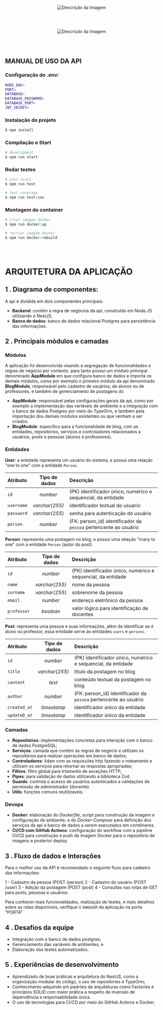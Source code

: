 <p align="center">
  <img src="https://github.com/user-attachments/assets/f9b94ac9-1dce-4e06-8e79-6919fdaf2813" alt="Descrição da Imagem">
</p>
<br><br>
<p align="center">
  <img src="https://github.com/user-attachments/assets/eadacb82-9bec-4897-9911-00bed69e41ae" alt="Descrição da Imagem">
</p>
<br><br>

## MANUAL DE USO DA API

### Configuração do .env:

```bash
NODE_ENV=
PORT=
DATABASE=
DATABASE_PASSWORD=
DATABASE_PORT=
JWT_SECRET=
```

### Instalação do projeto

```bash
$ npm install
```

### Compilação e Start

```bash
# development
$ npm run start
```

### Rodar testes

```bash
# unit tests
$ npm run test

# test coverage
$ npm run test:cov
```

### Montagem do container

```bash
# criar imagem docker 
$ npm run docker:up

# recriar imagem docker
$ npm run docker:rebuild
```
<br><br>

# ARQUITETURA DA APLICAÇÃO
## 1 . Diagrama de componentes:

A api é dividida em dois componentes principais:
- **Backend**: contém a regra de negócios da api, construído em Node.JS utilizando o NestJS;
- **Banco de dados**: banco de dados relacional Postgres para persistência das informações. 

## 2 . Principais módulos e camadas
### **Módulos**
A aplicação foi desenvolvida visando a segregação de funcionalidades e regras de negócio por contexto. para tanto possui um módulo principal denominado **AppModule** em que configura banco de dados e importa os demais módulos, como por exemplo o primeiro módulo da api denominado **BlogModule**, responsável pelo cadastro de usuários, de alunos ou de professores, e também de gerenciamento de postagens do 
-  **AppModule**: responsável pelas configurações gerais da api, como por exemplo a implementação das variáveis de ambiente e a integração com o banco de dados Postgres por meio do TypeOrm, e também pela importação dos demais módulos existentes ou que venham a ser criados.
-  **BlogModule**: específico para a funcionalidade de blog, com as entidades, repositórios, serviços e controladores relacionados a usuários, posts e pessoas (alunos e professores).

### **Entidades**  
**User**: a entidade representa um usuário do sistema, e possui uma relação "one to one" com a entidade `Person`.

| Atributo | Tipo de dados | Descrição |
| :-----------| :---:| :--- |
| `id`   | *number*     | (PK) identificador único, numérico e sequencial, da entidade    |
| `username`   | *varchar(255)*     | identificador textual do usuário  |
| `password`   | *varchar(255)*     | senha para autenticação do usuário    |
| `person`   | *number*     | (FK: person_id) identificador da `pessoa` pertencente ao usuário    |

**Person**: representa uma postagem no blog, e possui uma relação "many to one" com a entidade `Person` (autor do post). 

| Atributo | Tipo de dados | Descrição |
| :--- | :---:| :--- |
| `id`   | *number*     | (PK) identificador único, numérico e sequencial, da entidade    |
| `name`   | *varchar(255)*     | nome da pessoa    |
| `surname`   | *varchar(255)*     | sobrenome da pessoa   |
| `email`   | *number*     | endereço eletrônico da pessoa    |
| `professor`   | *boolean*     | valor lógico para identificação de docentes    |

**Post**: representa uma pessoa e suas informações, além de identificar se é aluno ou professor, essa entidade serve às entidades `users` e `persons`.

| Atributo | Tipo de dados | Descrição |
| :--- | :---:| :--- |
| `id`   | *number*     | (PK) identificador único, numérico e sequencial, da entidade    |
| `title`   | *varchar(255)*     | título da postagem no blog   |
| `content`   | *text*    | conteúdo textual da postagem no blog    |
| `author`   | *number*     | (FK: person_id) identificador da `pessoa` pertencente ao usuário    |
| `created_at`   | *timestamp*    | identificador único da entidade    |
| `updateD_at`   | *timestamp*   | identificador único da entidade    |

### **Camadas**
- **Repositórios**: implementações concretas para interação com o banco de dados PostgreSQL;
- **Serviços**: camada que contém as regras de negócio e utilizam os repositórios para realizar operações em banco de dados;
- **Controladores**: lidam com as requisções http fazendo o roteamento e utilizam os serviços para retornar as respostas apropriadas;
- **Filtros**: filtro global para trtamento de exceções HTTP;
- **Pipes**: para validação de dados utilizando a biblioteca Zod.
- **Guards**: controla o acesso de usuários autenticados e validações de permissão de administrador (docente).
- **Utils**: funções comuns reutilizaveis. 

### Devops
- **Docker**: elaboração do *Dockerfile*, script para construção da imagem e configuração de ambiente, e do *Docker-Compose* para definição dos serviços da api e banco de dados a serem executados em contêineres.
- **CI/CD com GitHub Actions**: configuração do workflow com a pipeline CI/CD para construção e push da imagem Docker para o repositório de imagens e posterior deploy.

## 3 . Fluxo de dados e Interações

Para o melhor uso da API é recomendado o seguinte fluxo para cadastro das informações:

1 - Cadastro da pessoa (POST /person)
2 - Cadastro do usuário (POST /user)
3 - Adição da postagem (POST /post)
4 - Consultas nas rotas de GET para posts, pessoas e usuários. 

Para conhecer mais funcionalidades, realização de testes, e mais detalhes sobre as rotas disponíveis, verifique o `SWAGGER` da aplicação na porta "PORTA"

## 4 . Desafios da equipe

- Integração com o banco de dados postgres;
- Gerenciamento das variáveis de ambientes, e
- Elaboração dos testes automatizados.

## 5 . Experiências de desenvolvimento

- Aprendizado de boas práticas e arquitetura do NestJS, como a organização modular do código, o uso de repositories e TypeOrm;
- Conhecimento adquirido em padrões de arquiteturas como Factories e princípios SOLID com maior prática a respeito de inversão de dependência e responsabilidade única.
- O uso de tecnologias para CI/CD por meio do GitHub Actions e Docker;
